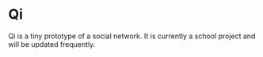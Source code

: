 Qi
==

Qi is a tiny prototype of a social network. It is currently a school project and will be updated frequently.
